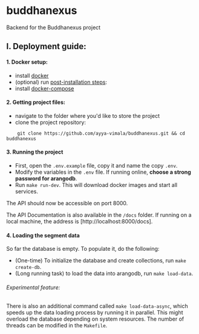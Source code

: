# buddhanexus
Backend for the Buddhanexus project

## I. Deployment guide:

#### 1. Docker setup:
- install [docker](https://docs.docker.com/install/linux/docker-ce/debian/)
- (optional) run [post-installation steps](https://docs.docker.com/install/linux/linux-postinstall/):
- install [docker-compose](https://docs.docker.com/compose/install/)

#### 2. Getting project files:
- navigate to the folder where you'd like to store the project
- clone the project repository:

```shell
    git clone https://github.com/ayya-vimala/buddhanexus.git && cd buddhanexus
```

#### 3. Running the project
- First, open the `.env.example` file, copy it and name the copy `.env`.
- Modify the variables in the `.env` file. If running online, **choose a strong password for arangodb**.
- Run `make run-dev`. This will download docker images and start all services.

The API should now be accessible on port 8000.

The API Documentation is also available in the `/docs` folder.
If running on a local machine, the address is [http://localhost:8000/docs].

#### 4. Loading the segment data
So far the database is empty. To populate it, do the following:
- (One-time) To initialize the database and create collections, run `make create-db`.
- (Long running task) to load the data into arangodb, run `make load-data`.

###### Experimental feature:
There is also an additional command called `make load-data-async`,
which speeds up the data loading process by running it in parallel.
This might overload the database depending on system resources.
The number of threads can be modified in the `Makefile`.

